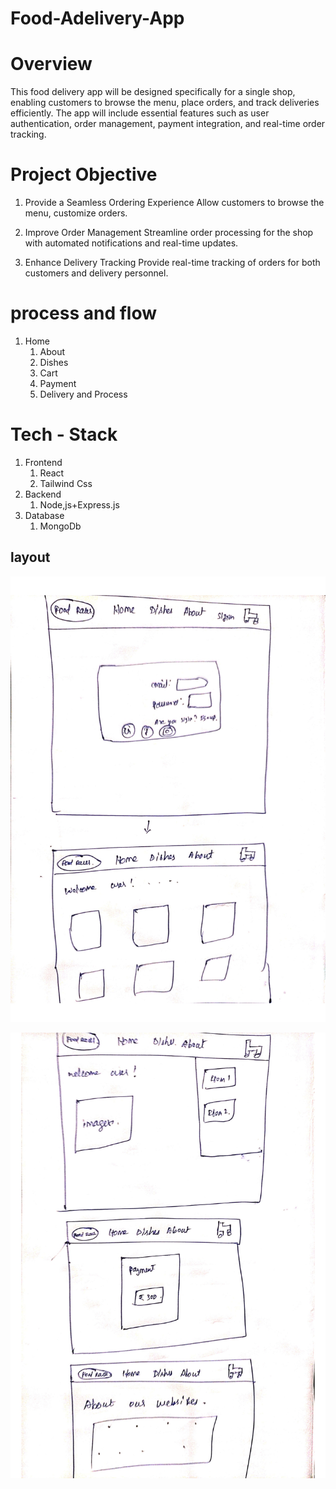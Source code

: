 # Food-Adelivery-App

# Overview
This food delivery app will be designed specifically for a single shop, enabling customers to browse the menu, place orders, and track deliveries efficiently. The app will include essential features such as user authentication, order management, payment integration, and real-time order tracking.

# Project Objective
1. Provide a Seamless Ordering Experience  Allow customers to browse the menu, customize orders. 
    
1. Improve Order Management  Streamline order processing for the shop with automated notifications and real-time updates. 
1. Enhance Delivery Tracking  Provide real-time tracking of orders for both customers and delivery personnel.

# process and flow
1. Home
    1. About
    1. Dishes
    1. Cart
    1. Payment
    1. Delivery and Process

# Tech - Stack
1. Frontend
    1. React
    1. Tailwind Css
1. Backend
    1. Node,js+Express.js
1. Database
    1. MongoDb


## layout

![laoyot-1](imgs\doc-img-1.jpg)



![laoyot-1](imgs\doc-img-2.jpg)
